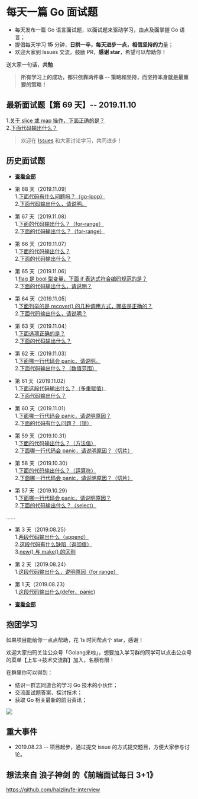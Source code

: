 # 每天一篇 Go 面试题
- 每天发布一篇 Go 语言面试题，以面试题来驱动学习，由点及面掌握 Go 语言；
- 提倡每天学习 **15** 分钟，**日拱一卒，每天进步一点，相信坚持的力**量；
- 欢迎大家到 Issues 交流，鼓励 PR，**感谢 star**，希望可以帮助你！

送大家一句话，**共勉**
> **所有学习上的成功，都只依靠两件事 -- 策略和坚持，而坚持本身就是最重要的策略！**




## 最新面试题【第 69 天】-- 2019.11.10

1.[关于 slice 或 map 操作，下面正确的是？](https://github.com/Seekload/go-interview/issues/104)<br>
2.[下面代码输出什么？](https://github.com/Seekload/go-interview/issues/105)<br>


> 欢迎在 [Issues](https://github.com/Seekload/go-interview/issues) 和大家讨论学习，共同进步！


## 历史面试题
- [**查看全部**](https://github.com/Seekload/go-interview/blob/master/category/history.md)<br>


- 第 68 天（2019.11.09）<br>
1.[下面代码有什么问题吗？（go-loop）](https://github.com/Seekload/go-interview/issues/102)<br>
2.[下面代码输出什么，请说明。](https://github.com/Seekload/go-interview/issues/103)<br>

- 第 67 天（2019.11.08）<br>
1.[下面的代码输出什么？（for-range）](https://github.com/Seekload/go-interview/issues/100)<br>
2.[下面的代码输出什么？（for-range）](https://github.com/Seekload/go-interview/issues/101)<br>

- 第 66 天（2019.11.07）<br>
1.[下面的代码输出什么？](https://github.com/Seekload/go-interview/issues/98)<br>
2.[下面的代码输出什么？](https://github.com/Seekload/go-interview/issues/99)<br>

- 第 65 天（2019.11.06）<br>
1.[flag 是 bool 型变量，下面 if 表达式符合编码规范的是？ ](https://github.com/Seekload/go-interview/issues/96)<br>
2.[下面的代码输出什么，请说明？](https://github.com/Seekload/go-interview/issues/97)<br>


- 第 64 天（2019.11.05）<br>
1.[下面列举的是 recover() 的几种调用方式，哪些是正确的？](https://github.com/Seekload/go-interview/issues/94)<br>
2.[下面代码输出什么，请说明？](https://github.com/Seekload/go-interview/issues/95)<br>


- 第 63 天（2019.11.04）<br>
1.[下面选项正确的是？](https://github.com/Seekload/go-interview/issues/92)<br>
2.[下面的代码输出什么？](https://github.com/Seekload/go-interview/issues/93)<br>


- 第 62 天（2019.11.03）<br>
1.[下面哪一行代码会 panic，请说明。](https://github.com/Seekload/go-interview/issues/90)<br>
2.[下面代码输出什么？（数值范围） ](https://github.com/Seekload/go-interview/issues/91)<br>


- 第 61 天（2019.11.02）<br>
1.[下面这段代码输出什么？（多重赋值）](https://github.com/Seekload/go-interview/issues/88)<br>
2.[下面代码输出什么？](https://github.com/Seekload/go-interview/issues/89)<br>


- 第 60 天（2019.11.01）<br>
1.[下面哪一行代码会 panic，请说明原因？ ](https://github.com/Seekload/go-interview/issues/86)<br>
2.[下面的代码有什么问题？（锁） ](https://github.com/Seekload/go-interview/issues/87)<br>


- 第 59 天（2019.10.31）<br>
1.[下面的代码输出什么？（方法值）](https://github.com/Seekload/go-interview/issues/84)<br>
2.[下面哪一行代码会 panic，请说明原因？（切片） ](https://github.com/Seekload/go-interview/issues/85)<br>


- 第 58 天（2019.10.30）<br>
1.[下面的代码输出什么？（运算符）](https://github.com/Seekload/go-interview/issues/82)<br>
2.[下面哪一行代码会 panic，请说明原因？（切片）](https://github.com/Seekload/go-interview/issues/83)<br>


- 第 57 天（2019.10.29）<br>
1.[下面哪一行代码会 panic，请说明原因？](https://github.com/Seekload/go-interview/issues/80)<br>
2.[下面的代码输出什么？（select）](https://github.com/Seekload/go-interview/issues/81)<br>


......



- 第 3 天（2019.08.25）<br>
1.[两段代码输出什么（append）](https://github.com/Seekload/go-interview/issues/4)<br>
2.[这段代码有什么缺陷（返回值）](https://github.com/Seekload/go-interview/issues/5)<br>
3.[new() 与 make() 的区别](https://github.com/Seekload/go-interview/issues/6)

- 第 2 天（2019.08.24）<br>
1.[这段代码输出什么，说明原因（for range）](https://github.com/Seekload/go-interview/issues/3)

- 第 1 天（2019.08.23）<br>
1.[这段代码输出什么(defer、panic)](https://github.com/Seekload/go-interview/issues/2)

- [**查看全部**](https://github.com/Seekload/go-interview/blob/master/category/history.md)<br>


## 抱团学习
如果项目能给你一点点帮助，花 1s 时间帮点个 star，感谢！

欢迎大家扫码关注公众号「Golang来啦」，想要加入学习群的同学可以点击公众号的菜单【上车->技术交流群】加入，名额有限！

在群里你可以得到：
- 结识一群志同道合的学习 Go 技术的小伙伴；
- 交流面试题答案、探讨技术；
- 获取 Go 相关最新的前沿资讯；


<img src="https://img-blog.csdnimg.cn/20190329073452382.jpg">




## 重大事件
- 2019.08.23 -- 项目起步，通过提交 issue 的方式提交题目，方便大家参与讨论。


## 想法来自 浪子神剑 的《前端面试每日 3+1》
https://github.com/haizlin/fe-interview